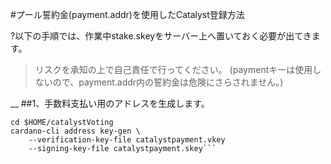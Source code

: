 #プール誓約金(payment.addr)を使用したCatalyst登録方法

?以下の手順では、作業中stake.skeyをサーバー上へ置いておく必要が出てきます。
>リスクを承知の上で自己責任で行ってください。
>(paymentキーは使用しないので、payment.addr内の誓約金は危険にさらされません。)

__
##1、手数料支払い用のアドレスを生成します。

```mkdir $HOME/catalystVoting
cd $HOME/catalystVoting
cardano-cli address key-gen \
    --verification-key-file catalystpayment.vkey
    --signing-key-file catalystpayment.skey```
